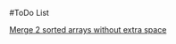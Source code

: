 #ToDo List

[Merge 2 sorted arrays without extra space](https://practice.geeksforgeeks.org/problems/merge-two-sorted-arrays/0/)
